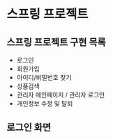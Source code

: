 # 스프링 프로젝트
## 스프링 프로젝트 구현 목록
* 로그인
* 회원가입
* 아이디/비밀번호 찾기
* 상품검색
* 관리자 메인페이지 / 관리자 로그인
* 개인정보 수정 및 탈퇴

## 로그인 화면



